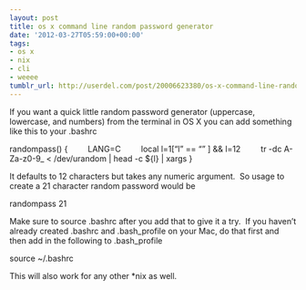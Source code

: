 ```yaml
---
layout: post
title: os x command line random password generator
date: '2012-03-27T05:59:00+00:00'
tags:
- os x
- nix
- cli
- weeee
tumblr_url: http://userdel.com/post/20006623380/os-x-command-line-random-password-generator
---
```

If you want a quick little random password generator (uppercase, lowercase, and numbers) from the terminal in OS X you can add something like this to your .bashrc

randompass() {
        LANG=C
        local l=$1
        [ “$l” == “” ] && l=12
        tr -dc A-Za-z0-9_ < /dev/urandom | head -c ${l} | xargs
}

It defaults to 12 characters but takes any numeric argument.  So usage to create a 21 character random password would be

randompass 21

Make sure to source .bashrc after you add that to give it a try.  If you haven’t already created .bashrc and .bash_profile on your Mac, do that first and then add in the following to .bash_profile

source ~/.bashrc

This will also work for any other *nix as well.
